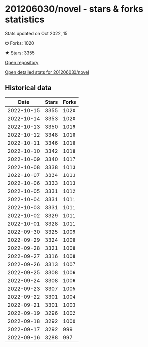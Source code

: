 # 201206030/novel - stars & forks statistics

Stats updated on Oct 2022, 15

☋ Forks: 1020

★ Stars: 3355

[Open repository](https://github.com/201206030/novel)

[Open detailed stats for 201206030/novel](https://reviewgithub.com/rep/201206030/novel)

## Historical data
| Date | Stars | Forks |
|------|-------|-------|
| 2022-10-15 | 3355 | 1020 | 
| 2022-10-14 | 3353 | 1020 | 
| 2022-10-13 | 3350 | 1019 | 
| 2022-10-12 | 3348 | 1018 | 
| 2022-10-11 | 3346 | 1018 | 
| 2022-10-10 | 3342 | 1018 | 
| 2022-10-09 | 3340 | 1017 | 
| 2022-10-08 | 3338 | 1013 | 
| 2022-10-07 | 3334 | 1013 | 
| 2022-10-06 | 3333 | 1013 | 
| 2022-10-05 | 3331 | 1012 | 
| 2022-10-04 | 3331 | 1011 | 
| 2022-10-03 | 3331 | 1011 | 
| 2022-10-02 | 3329 | 1011 | 
| 2022-10-01 | 3328 | 1011 | 
| 2022-09-30 | 3325 | 1009 | 
| 2022-09-29 | 3324 | 1008 | 
| 2022-09-28 | 3321 | 1008 | 
| 2022-09-27 | 3316 | 1008 | 
| 2022-09-26 | 3313 | 1007 | 
| 2022-09-25 | 3308 | 1006 | 
| 2022-09-24 | 3308 | 1006 | 
| 2022-09-23 | 3307 | 1005 | 
| 2022-09-22 | 3301 | 1004 | 
| 2022-09-21 | 3301 | 1003 | 
| 2022-09-19 | 3296 | 1002 | 
| 2022-09-18 | 3292 | 1000 | 
| 2022-09-17 | 3292 | 999 | 
| 2022-09-16 | 3288 | 997 | 

